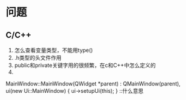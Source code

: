 # 问题

## C/C++
1. 怎么查看变量类型，不能用type()
2. .h类型的头文件作用
3. public和private关键字用的很频繁，在c和C++中怎么定义的
4. 
MainWindow::MainWindow(QWidget *parent) :
    QMainWindow(parent),
    ui(new Ui::MainWindow)
{
    ui->setupUi(this);
}
::什么意思